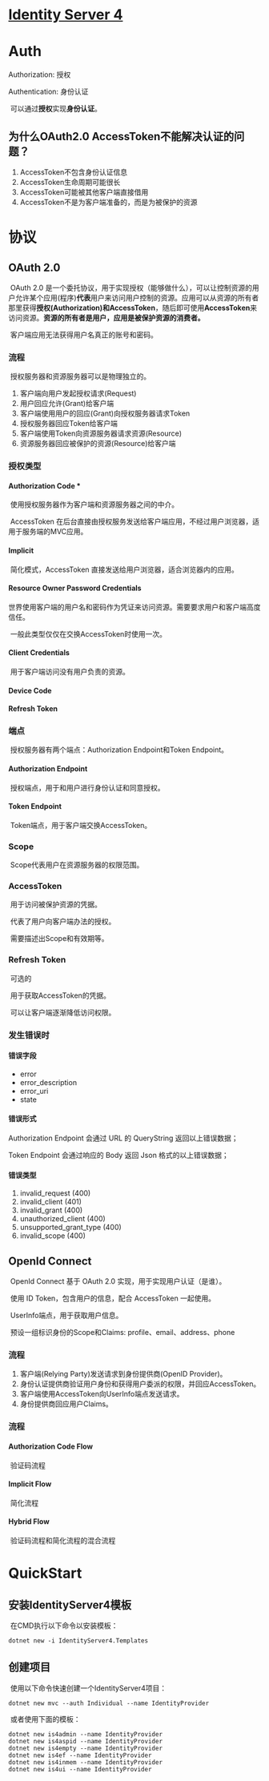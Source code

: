 # [Identity Server 4](http://www.identityserver.com.cn/)

# Auth

Authorization: 授权

Authentication: 身份认证

​	可以通过**授权**实现**身份认证**。

## 为什么OAuth2.0 AccessToken不能解决认证的问题？

1. AccessToken不包含身份认证信息
2. AccessToken生命周期可能很长
3. AccessToken可能被其他客户端直接借用
4. AccessToken不是为客户端准备的，而是为被保护的资源

# 协议

## OAuth 2.0

​	OAuth 2.0 是一个委托协议，用于实现授权（能够做什么），可以让控制资源的用户允许某个应用(程序)**代表**用户来访问用户控制的资源。应用可以从资源的所有者那里获得**授权(Authorization)**和**AccessToken**，随后即可使用**AccessToken**来访问资源。**资源的所有者是用户，应用是被保护资源的消费者。**

​	客户端应用无法获得用户名真正的账号和密码。

### 流程

​	授权服务器和资源服务器可以是物理独立的。

1. 客户端向用户发起授权请求(Request)
2. 用户回应允许(Grant)给客户端
3. 客户端使用用户的回应(Grant)向授权服务器请求Token
4. 授权服务器回应Token给客户端
5. 客户端使用Token向资源服务器请求资源(Resource)
6. 资源服务器回应被保护的资源(Resource)给客户端

### 授权类型

#### Authorization Code *

​	使用授权服务器作为客户端和资源服务器之间的中介。

​	AccessToken 在后台直接由授权服务发送给客户端应用，不经过用户浏览器，适用于服务端的MVC应用。

#### Implicit

​	简化模式，AccessToken 直接发送给用户浏览器，适合浏览器内的应用。

#### Resource Owner Password Credentials

​	世界使用客户端的用户名和密码作为凭证来访问资源。需要要求用户和客户端高度信任。

​	一般此类型仅仅在交换AccessToken时使用一次。

#### Client Credentials

​	用于客户端访问没有用户负责的资源。

#### Device Code

#### Refresh Token

### 端点

​	授权服务器有两个端点：Authorization Endpoint和Token Endpoint。

#### Authorization Endpoint

​	授权端点，用于和用户进行身份认证和同意授权。

#### Token Endpoint

​	Token端点，用于客户端交换AccessToken。

### Scope

​	Scope代表用户在资源服务器的权限范围。

### AccessToken

​	用于访问被保护资源的凭据。

​	代表了用户向客户端办法的授权。

​	需要描述出Scope和有效期等。

### Refresh Token

​	可选的

​	用于获取AccessToken的凭据。

​	可以让客户端逐渐降低访问权限。

### 发生错误时

#### 错误字段

- error
- error_description
- error_uri
- state

#### 错误形式

Authorization Endpoint 会通过 URL 的 QueryString 返回以上错误数据；

Token Endpoint 会通过响应的 Body 返回 Json 格式的以上错误数据；

#### 错误类型

1. invalid_request (400)
2. invalid_client (401)
3. invalid_grant (400)
4. unauthorized_client (400)
5. unsupported_grant_type (400)
6. invalid_scope (400)

## OpenId Connect

​	OpenId Connect 基于 OAuth 2.0 实现，用于实现用户认证（是谁）。

​	使用 ID Token，包含用户的信息，配合 AccessToken 一起使用。

​	UserInfo端点，用于获取用户信息。

​	预设一组标识身份的Scope和Claims: profile、email、address、phone

### 流程

1. 客户端(Relying Party)发送请求到身份提供商(OpenID Provider)。
2. 身份认证提供商验证用户身份和获得用户委派的权限，并回应AccessToken。
3. 客户端使用AccessToken向UserInfo端点发送请求。
4. 身份提供商回应用户Claims。

### 流程

#### Authorization Code Flow

​	验证码流程

#### Implicit Flow

​	简化流程

#### Hybrid Flow

​	验证码流程和简化流程的混合流程

# QuickStart

## 安装IdentityServer4模板

​	在CMD执行以下命令以安装模板：

```
dotnet new -i IdentityServer4.Templates
```

## 创建项目

​	使用以下命令快速创建一个IdentityServer4项目：

```
dotnet new mvc --auth Individual --name IdentityProvider
```

​	或者使用下面的模板：

```
dotnet new is4admin --name IdentityProvider
dotnet new is4aspid --name IdentityProvider
dotnet new is4empty --name IdentityProvider
dotnet new is4ef --name IdentityProvider
dotnet new is4inmem --name IdentityProvider
dotnet new is4ui --name IdentityProvider
```

